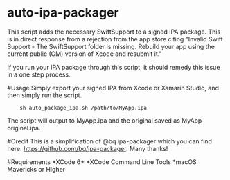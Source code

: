 # auto-ipa-packager
This script adds the necessary SwiftSupport to a signed IPA package.  This is in direct response from a rejection from the app store citing "Invalid Swift Support - The SwiftSupport folder is missing. Rebuild your app using the current public (GM) version of Xcode and resubmit it."

If you run your IPA package through this script, it should remedy this issue in a one step process.

#Usage
Simply export your signed IPA from Xcode or Xamarin Studio, and then simply run the script.
```shell
	sh auto_package_ipa.sh /path/to/MyApp.ipa
```
The script will output to MyApp.ipa and the original saved as MyApp-original.ipa.

#Credit
This is a simplification of @bq ipa-packager which you can find here: https://github.com/bq/ipa-packager.  Many thanks!

#Requirements
*XCode 6+
*XCode Command Line Tools
*macOS Mavericks or Higher
